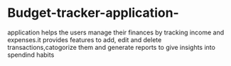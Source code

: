 # Budget-tracker-application-
application helps the users manage their finances by tracking income and expenses.it provides features to add, edit and delete transactions,catogorize them and generate reports to give insights into spendind habits
